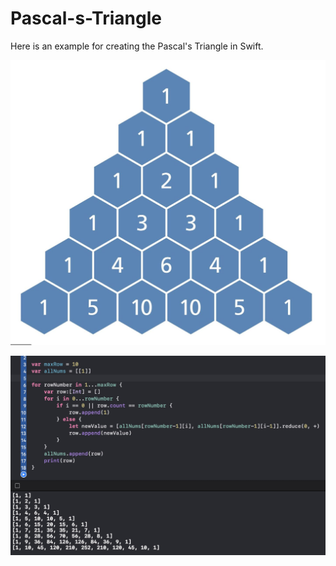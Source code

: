 # Pascal-s-Triangle

Here is an example for creating the Pascal's Triangle in Swift.

![preview1](https://github.com/HappyIosDeveloper/Pascal-s-Triangle/blob/main/preview1.jpg)

![preview2](https://github.com/HappyIosDeveloper/Pascal-s-Triangle/blob/main/preview2.jpg)

